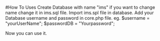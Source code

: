 
#How To Uses
Create Database with name "ims" if you want to change name change it in ims.sql file. 
Import ims.spl file in database.
Add your Database username and password in core.php file.
eg.
$username = "yourUserName";
$passwordDB = "Yourpassword";

Now you can use it.
